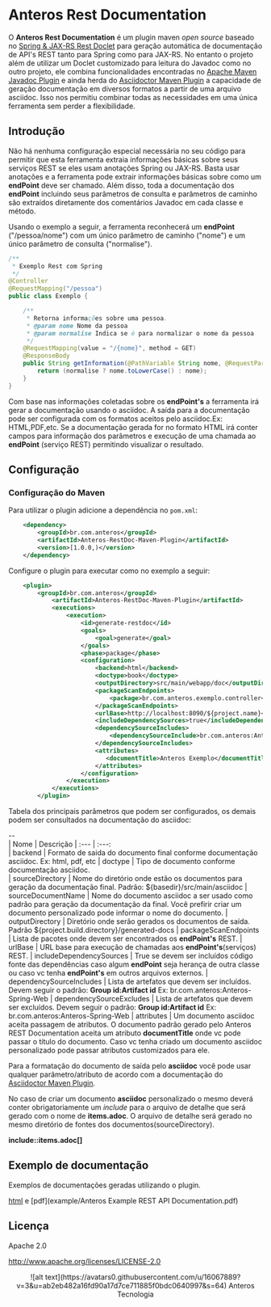 # Anteros Rest Documentation

O **Anteros Rest Documentation** é um plugin maven _open source_ baseado no [Spring & JAX-RS Rest Doclet](https://github.com/calrissian/rest-doclet) para geração automática de documentação de API's REST tanto para Spring como para JAX-RS. No entanto o projeto além de utilizar um Doclet customizado para leitura do Javadoc como no outro projeto, ele combina funcionalidades encontradas no [Apache Maven Javadoc Plugin](https://maven.apache.org/plugins/maven-javadoc-plugin/) e ainda herda do [Asciidoctor Maven Plugin](https://github.com/asciidoctor/asciidoctor-maven-plugin) a capacidade de geração documentação em diversos formatos a partir de uma arquivo asciidoc. Isso nos permitiu combinar todas as necessidades em uma única ferramenta sem perder a flexibilidade.


## Introdução

Não há nenhuma configuração especial necessária no seu código para permitir que esta ferramenta extraia informações básicas sobre seus serviços REST se eles usam anotações Spring ou JAX-RS. Basta usar anotações e a ferramenta pode extrair informações básicas sobre como um **endPoint** deve ser chamado. Além disso, toda a documentação dos **endPoint** incluindo seus parâmetros de consulta e parâmetros de caminho são extraídos diretamente dos comentários Javadoc em cada classe e método.

Usando o exemplo a seguir, a ferramenta reconhecerá um **endPoint** ("/pessoa/nome") com um único parâmetro de caminho ("nome") e um único parâmetro de consulta ("normalise").

```java
/**
 * Exemplo Rest com Spring
 */
@Controller
@RequestMapping("/pessoa")
public class Exemplo {

    /**
     * Retorna informações sobre uma pessoa.
     * @param nome Nome da pessoa
     * @param normalise Indica se é para normalizar o nome da pessoa
     */
    @RequestMapping(value = "/{nome}", method = GET)
    @ResponseBody
    public String getInformation(@PathVariable String nome, @RequestParam(required = false) boolean normalise) {
        return (normalise ? nome.toLowerCase() : nome);
    }
}
```

Com base nas informações coletadas sobre os **endPoint's** a ferramenta irá gerar a documentação usando o asciidoc. A saída para a documentação pode ser configurada com os formatos aceitos pelo asciidoc.Ex: HTML,PDF,etc. Se a documentação gerada for no formato HTML irá conter campos para informação dos parâmetros e execução de uma chamada ao **endPoint** (serviço REST) permitindo visualizar o resultado.


## Configuração 

### Configuração do Maven

Para utilizar o plugin adicione a dependência no `pom.xml`:

```xml
    <dependency>
        <groupId>br.com.anteros</groupId>
        <artifactId>Anteros-RestDoc-Maven-Plugin</artifactId>
        <version>[1.0.0,)</version>
    </dependency>
```

Configure o plugin para executar como no exemplo a seguir:

```xml
    <plugin>
		<groupId>br.com.anteros</groupId>
			<artifactId>Anteros-RestDoc-Maven-Plugin</artifactId>
			<executions>
				<execution>
					<id>generate-restdoc</id>
					<goals>
						<goal>generate</goal>
					</goals>
					<phase>package</phase>
					<configuration>
						<backend>html</backend>
						<doctype>book</doctype>
						<outputDirectory>src/main/webapp/doc</outputDirectory>
						<packageScanEndpoints>
							<package>br.com.anteros.exemplo.controller</package>
						</packageScanEndpoints>
						<urlBase>http://localhost:8090/${project.name}</urlBase>
						<includeDependencySources>true</includeDependencySources>
						<dependencySourceIncludes>
							<dependencySourceInclude>br.com.anteros:Anteros-Spring-Web</dependencySourceInclude>
						</dependencySourceIncludes>
						<attributes>
						   <documentTitle>Anteros Exemplo</documentTitle>
						</attributes>
					</configuration>
				</execution>
			</executions>
		</plugin>
```	

Tabela dos principais parâmetros que podem ser configurados, os demais podem ser consultados na documentação do asciidoc:

--		
| Nome | Descrição 
| :---         |     :---:      
| backend   | Formato de saida do documento final conforme documentação asciidoc. Ex: html, pdf, etc
| doctype     | Tipo de documento conforme documentação asciidoc.  
| sourceDirectory | Nome do diretório onde estão os documentos para geração da documentação final. Padrão: ${basedir}/src/main/asciidoc
| sourceDocumentName | Nome do documento asciidoc a ser usado como padrão para geração da documentação da final. Você prefirir criar um documento personalizado pode informar o nome do documento.
| outputDirectory | Diretório onde serão gerados os documentos de saída. Padrão ${project.build.directory}/generated-docs
| packageScanEndpoints | Lista de pacotes onde devem ser encontrados os **endPoint's** REST.
| urlBase | URL base para execução de chamadas aos **endPoint's**(serviços) REST.
| includeDependencySources | True se devem ser incluídos código fonte das dependências caso algum **endPoint** seja herança de outra classe ou caso vc tenha **endPoint's** em outros arquivos externos.
| dependencySourceIncludes | Lista de artefatos que devem ser incluídos. Devem seguir o padrão: **Group id:Artifact id** Ex:  br.com.anteros:Anteros-Spring-Web
| dependencySourceExcludes | Lista de artefatos que devem ser excluídos. Devem seguir o padrão: **Group id:Artifact id** Ex:  br.com.anteros:Anteros-Spring-Web
| attributes |  Um documento asciidoc aceita passagem de atributos. O documento padrão gerado pelo Anteros REST Documentation aceita um atributo **documentTitle** onde vc pode passar o título do documento. Caso vc tenha criado um documento asciidoc personalizado pode passar atributos customizados para ele.


Para a formatação do documento de saída pelo **asciidoc** você pode usar qualquer parâmetro/atributo de acordo com a documentação do [Asciidoctor Maven Plugin](https://github.com/asciidoctor/asciidoctor-maven-plugin).

No caso de criar um documento **asciidoc** personalizado o mesmo deverá conter obrigatoriamente um *include* para o arquivo de detalhe que será gerado com o nome de **items.adoc**. O arquivo de detalhe será gerado no mesmo diretório de fontes dos documentos(sourceDirectory).

**include::items.adoc[]**


## Exemplo de documentação

Exemplos de documentações geradas utilizando o plugin. 

[html](https://cdn.rawgit.com/anterostecnologia/anterosrestdocmavenplugin/771654e0/example/anteros_example_index.html) e [pdf](example/Anteros Example REST API Documentation.pdf)



## Licença ##

Apache 2.0

http://www.apache.org/licenses/LICENSE-2.0


<center>
![alt text](https://avatars0.githubusercontent.com/u/16067889?v=3&u=ab2eb482a16fd90a17d7ce711885f0bdc0640997&s=64)  
Anteros Tecnologia
